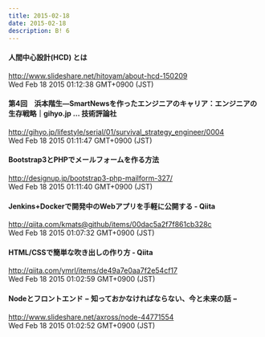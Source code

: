 ```yaml
---
title: 2015-02-18
date: 2015-02-18
description: B! 6
---
```


#### 人間中心設計(HCD) とは
http://www.slideshare.net/hitoyam/about-hcd-150209<br>
Wed Feb 18 2015 01:12:38 GMT+0900 (JST)<br>


#### 第4回　浜本階生―SmartNewsを作ったエンジニアのキャリア：エンジニアの生存戦略｜gihyo.jp … 技術評論社
http://gihyo.jp/lifestyle/serial/01/survival_strategy_engineer/0004<br>
Wed Feb 18 2015 01:11:47 GMT+0900 (JST)<br>


#### Bootstrap3とPHPでメールフォームを作る方法
http://designup.jp/bootstrap3-php-mailform-327/<br>
Wed Feb 18 2015 01:11:40 GMT+0900 (JST)<br>


#### Jenkins+Dockerで開発中のWebアプリを手軽に公開する - Qiita
http://qiita.com/kmats@github/items/00dac5a2f7f861cb328c<br>
Wed Feb 18 2015 01:07:32 GMT+0900 (JST)<br>


#### HTML/CSSで簡単な吹き出しの作り方 - Qiita
http://qiita.com/ymrl/items/de49a7e0aa7f2e54cf17<br>
Wed Feb 18 2015 01:02:59 GMT+0900 (JST)<br>


#### Nodeとフロントエンド − 知っておかなければならない、今と未来の話 −
http://www.slideshare.net/axross/node-44771554<br>
Wed Feb 18 2015 01:02:52 GMT+0900 (JST)<br>


